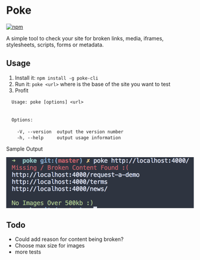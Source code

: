 # Poke
[![npm](https://img.shields.io/npm/v/poke-cli.svg)](https://www.npmjs.com/package/poke-cli)

A simple tool to check your site for broken links, media, iframes, stylesheets, scripts, forms or metadata.

## Usage

1. Install it: `npm install -g poke-cli`
2. Run it: `poke <url>` where <url> is the base of the site you want to test
3. Profit

```
  Usage: poke [options] <url>


  Options:

    -V, --version  output the version number
    -h, --help     output usage information
```

Sample Output

![Sample Output](https://raw.githubusercontent.com/adamisntdead/poke/master/screenshot.png)
## Todo

* Could add reason for content being broken?
* Choose max size for images
* more tests